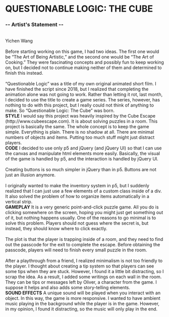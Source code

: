 <h1>QUESTIONABLE LOGIC: THE CUBE</h1>
<h3>-- Artist's Statement --</h3>
<br>
Yichen Wang
<br>
<br>
Before starting working on this game, I had two ideas. The first one would be “The Art of Being Artistic,” and the second one would be “The Art of Cooking.” They were fascinating concepts and possibly fun to keep working on, but I decided not to continue making neither of them and determined to finish this instead.
<br>
<br>
“Questionable Logic” was a title of my own original animated short film. I have finished the script since 2018, but I realized that completing the animation alone was not going to work. Rather than letting it rot, last month, I decided to use the title to create a game series. The series, however, has nothing to do with this project, but I really could not think of anything to make. So “Questionable Logic: The Cube” was born.
<br>
<b>STYLE</b>
I would say this project was heavily inspired by the Cube Escape (http://www.cubeescape.com). It is about solving puzzles in a room. This project is basically the same. The whole concept is to keep the game simple. Everything is plain. There is no shadow at all. There are minimal numbers of objects and items. Putting too much stuff might just distract players.
<br>
<b>CODE</b>
I decided to use only p5 and jQuery (and jQuery UI) so that I can use the canvas and manipulate html elements more easily. Basically, the visual of the game is handled by p5, and the interaction is handled by jQuery UI.
<br>
<br>
Creating buttons is so much simpler in jQuery than in p5. Buttons are not just an illusion anymore.
<br>
<br>
I originally wanted to make the inventory system in p5, but I suddenly realized that I can just use a few elements of a custom class inside of a div. It also solved the problem of how to organize items automatically in a vertical strip.
<br>
<b>GAMEPLAY</b>
It is a very generic point-and-click puzzle game. All you do is clicking somewhere on the screen, hoping you might just get something out of it, but nothing happens usually. One of the reasons to go minimal is to solve this problem. Players should not guess where the secret is, but instead, they should know where to click exactly.
<br>
<br>
The plot is that the player is trapping inside of a room, and they need to find out the passcode for the exit to complete the escape. Before obtaining the passcode, players will need to finish every small puzzle in the room.
<br>
<br>
After a playthrough from a friend, I realized minimalism is not too friendly to the player. I thought about creating a tip system so that players can see some tips when they are stuck. However, I found it a little bit distracting, so I scrap the idea. As a result, I added some writings on each wall in the room. They can be tips or messages left by Oliver, a character from the game. I suppose it helps and also adds some story-telling elements.
<br>
<b>SOUND EFFECTS</b>
A unique sound will be played when you interact with an object. In this way, the game is more responsive. I wanted to have ambient music playing in the background while the player is in the game. However, in my opinion, I found it distracting, so the music will only play in the end.
